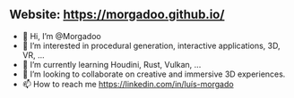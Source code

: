 ## Website: https://morgadoo.github.io/

- 👋 Hi, I’m @Morgadoo
- 👀 I’m interested in procedural generation, interactive applications, 3D, VR, ...
- 🌱 I’m currently learning Houdini, Rust, Vulkan, ...
- 💞️ I’m looking to collaborate on creative and immersive 3D experiences.
- 📫 How to reach me https://linkedin.com/in/luís-morgado

<!---
Morgadoo/Morgadoo is a ✨ special ✨ repository because its `README.md` (this file) appears on your GitHub profile.
You can click the Preview link to take a look at your changes.
--->
